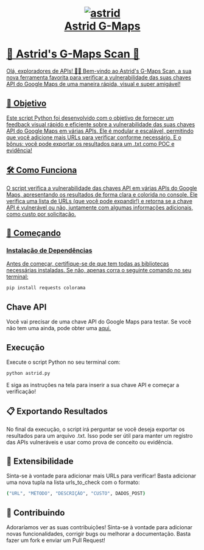 <h1 align="center">
  <br>
  <a href="https://github.com/entediado97/Astrid_G-Maps"><img src="https://i.ibb.co/t8xyvSg/astrid.png" alt="astrid" border="0">
  <br>
  Astrid G-Maps
  <br>
</h1>

# 🚀 Astrid's G-Maps Scan 🚀

Olá, exploradores de APIs! 🕵️‍♂️ Bem-vindo ao Astrid's G-Maps Scan, a sua nova ferramenta favorita para verificar a vulnerabilidade das suas chaves API do Google Maps de uma maneira rápida, visual e super amigável!

## 🎯 Objetivo

Este script Python foi desenvolvido com o objetivo de fornecer um feedback visual rápido e eficiente sobre a vulnerabilidade das suas chaves API do Google Maps em várias APIs. Ele é modular e escalável, permitindo que você adicione mais URLs para verificar conforme necessário. E o bônus: você pode exportar os resultados para um .txt como POC e evidência!

## 🛠️ Como Funciona

O script verifica a vulnerabilidade das chaves API em várias APIs do Google Maps, apresentando os resultados de forma clara e colorida no console. Ele verifica uma lista de URLs (que você pode expandir!) e retorna se a chave API é vulnerável ou não, juntamente com algumas informações adicionais, como custo por solicitação.

## 🚗 Começando

### Instalação de Dependências

Antes de começar, certifique-se de que tem todas as bibliotecas necessárias instaladas. Se não, apenas corra o seguinte comando no seu terminal:

```bash
pip install requests colorama
```
## Chave API

Você vai precisar de uma chave API do Google Maps para testar. Se você não tem uma ainda, pode obter uma [aqui.](https://mapsplatform.google.com/)

## Execução

Execute o script Python no seu terminal com:

```bash
python astrid.py
```
E siga as instruções na tela para inserir a sua chave API e começar a verificação!

## 📋 Exportando Resultados
No final da execução, o script irá perguntar se você deseja exportar os resultados para um arquivo .txt. Isso pode ser útil para manter um registro das APIs vulneráveis e usar como prova de conceito ou evidência.

## 🔄 Extensibilidade
Sinta-se à vontade para adicionar mais URLs para verificar! Basta adicionar uma nova tupla na lista urls_to_check com o formato:
```bash
("URL", "MÉTODO", "DESCRIÇÃO", "CUSTO", DADOS_POST)
```
## 🤝 Contribuindo
Adoraríamos ver as suas contribuições! Sinta-se à vontade para adicionar novas funcionalidades, corrigir bugs ou melhorar a documentação. Basta fazer um fork e enviar um Pull Request!
